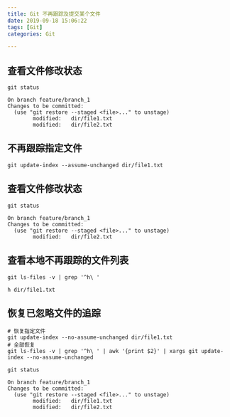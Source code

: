 ```yaml
---
title: Git 不再跟踪及提交某个文件
date: 2019-09-18 15:06:22
tags: [Git]
categories: Git

---
```


## 查看文件修改状态

```shell
git status

On branch feature/branch_1
Changes to be committed:
  (use "git restore --staged <file>..." to unstage)
        modified:   dir/file1.txt
        modified:   dir/file2.txt

```



## 不再跟踪指定文件

```shell
git update-index --assume-unchanged dir/file1.txt
```



## 查看文件修改状态

```shell
git status

On branch feature/branch_1
Changes to be committed:
  (use "git restore --staged <file>..." to unstage)
        modified:   dir/file2.txt
```



## 查看本地不再跟踪的文件列表

```shell
git ls-files -v | grep '^h\ '

h dir/file1.txt
```



## 恢复已忽略文件的追踪

```shell
# 恢复指定文件
git update-index --no-assume-unchanged dir/file1.txt
# 全部恢复
git ls-files -v | grep '^h\ ' | awk '{print $2}' | xargs git update-index --no-assume-unchanged  

git status

On branch feature/branch_1
Changes to be committed:
  (use "git restore --staged <file>..." to unstage)
        modified:   dir/file1.txt
        modified:   dir/file2.txt
```

